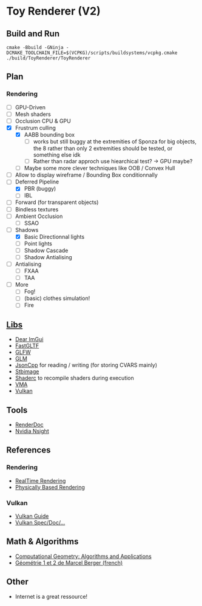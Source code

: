 # Toy Renderer (V2)

## Build and Run

```
cmake -Bbuild -GNinja -DCMAKE_TOOLCHAIN_FILE=$(VCPKG)/scripts/buildsystems/vcpkg.cmake
./build/ToyRenderer/ToyRenderer
```

## Plan 

### Rendering
- [ ] GPU-Driven
- [ ] Mesh shaders
- [ ] Occlusion CPU & GPU
- [X] Frustrum culling
    - [X] AABB bounding box 
        - [ ] works but still buggy at the extremities of Sponza for big objects, the 8 rather than only 2 extremities should be tested, or something else idk
        - [ ] Rather than radar approch use hiearchical test? -> GPU maybe?
    - [ ] Maybe some more clever techniques like OOB / Convex Hull
- [ ] Allow to display wireframe / Bounding Box conditionnally
- [ ] Deferred Pipeline 
    - [X] PBR (buggy)
    - [ ] IBL
- [ ]  Forward  (for transparent objects)
- [ ] Bindless textures
- [ ] Ambient Occlusion
    - [ ] SSAO
- [ ] Shadows
    - [X] Basic Directionnal lights
    - [ ] Point lights
    - [ ] Shadow Cascade
    - [ ] Shadow Antialising
- [ ] Antialising
    - [ ] FXAA
    - [ ] TAA 
- [ ] More
    - [ ] Fog!
    - [ ] (basic) clothes simulation!
    - [ ] Fire

## [Libs](./vcpkg.json)
- [Dear ImGui](https://github.com/ocornut/imgui)
- [FastGLTF](https://github.com/spnda/fastgltf)
- [GLFW](https://github.com/glfw/glfw)
- [GLM](https://github.com/g-truc/glm)
- [JsonCpp]() for reading / writing (for storing CVARS mainly)
- [Stbimage](https://github.com/nothings/stb)
- [Shaderc](https://github.com/google/shaderc) to recompile shaders during execution
- [VMA](https://github.com/GPUOpen-LibrariesAndSDKs/VulkanMemoryAllocator)
- [Vulkan](www.vulkan.org)

## Tools 
- [RenderDoc](https://renderdoc.org/)
- [Nvidia Nsight](https://developer.nvidia.com/nsight-graphics)

## References
### Rendering
- [RealTime Rendering](https://www.realtimerendering.com/)
- [Physically Based Rendering](https://pbrt.org/)

### Vulkan
- [Vulkan Guide](https://vkguide.dev/)
- [Vulkan Spec/Doc/...](www.vulkan.org)

## Math & Algorithms
- [Computational Geometry: Algorithms and Applications](https://link.springer.com/book/10.1007/978-3-540-77974-2)
- [Géométrie 1 et 2 de Marcel Berger (french)](https://www.amazon.fr/G%C3%A9om%C3%A9trie-1-Marcel-Berger/dp/2842251458)

## Other 
- Internet is a great ressource!
